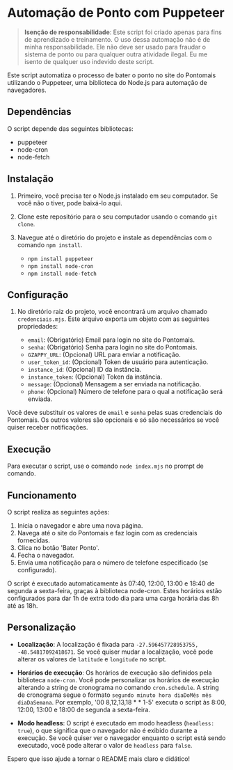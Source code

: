 # Automação de Ponto com Puppeteer

> **Isenção de responsabilidade**: Este script foi criado apenas para fins de aprendizado e treinamento. O uso dessa automação não é de minha responsabilidade. Ele não deve ser usado para fraudar o sistema de ponto ou para qualquer outra atividade ilegal. Eu me isento de qualquer uso indevido deste script.

Este script automatiza o processo de bater o ponto no site do Pontomais utilizando o Puppeteer, uma biblioteca do Node.js para automação de navegadores.

## Dependências

O script depende das seguintes bibliotecas:

- puppeteer
- node-cron
- node-fetch

## Instalação

1. Primeiro, você precisa ter o Node.js instalado em seu computador. Se você não o tiver, pode baixá-lo aqui.

2. Clone este repositório para o seu computador usando o comando `git clone`.

3. Navegue até o diretório do projeto e instale as dependências com o comando `npm install`.

   - `npm install puppeteer`
   - `npm install node-cron`
   - `npm install node-fetch`

## Configuração

1. No diretório raiz do projeto, você encontrará um arquivo chamado `credenciais.mjs`. Este arquivo exporta um objeto com as seguintes propriedades:

   - `email`: (Obrigatório) Email para login no site do Pontomais.
   - `senha`: (Obrigatório) Senha para login no site do Pontomais.
   - `GZAPPY_URL`: (Opcional) URL para enviar a notificação.
   - `user_token_id`: (Opcional) Token de usuário para autenticação.
   - `instance_id`: (Opcional) ID da instância.
   - `instance_token`: (Opcional) Token da instância.
   - `message`: (Opcional) Mensagem a ser enviada na notificação.
   - `phone`: (Opcional) Número de telefone para o qual a notificação será enviada.

Você deve substituir os valores de `email` e `senha` pelas suas credenciais do Pontomais. Os outros valores são opcionais e só são necessários se você quiser receber notificações.

## Execução

Para executar o script, use o comando `node index.mjs` no prompt de comando.

## Funcionamento

O script realiza as seguintes ações:

1. Inicia o navegador e abre uma nova página.
2. Navega até o site do Pontomais e faz login com as credenciais fornecidas.
3. Clica no botão 'Bater Ponto'.
4. Fecha o navegador.
5. Envia uma notificação para o número de telefone especificado (se configurado).

O script é executado automaticamente às 07:40, 12:00, 13:00 e 18:40 de segunda a sexta-feira, graças à biblioteca node-cron. Estes horários estão configurados para dar 1h de extra todo dia para uma carga horária das 8h até as 18h.

## Personalização

- **Localização**: A localização é fixada para `-27.596457728953755, -48.54817092418671`. Se você quiser mudar a localização, você pode alterar os valores de `latitude` e `longitude` no script.

- **Horários de execução**: Os horários de execução são definidos pela biblioteca `node-cron`. Você pode personalizar os horários de execução alterando a string de cronograma no comando `cron.schedule`. A string de cronograma segue o formato `segundo minuto hora diaDoMês mês diaDaSemana`. Por exemplo, '00 8,12,13,18 * * 1-5' executa o script às 8:00, 12:00, 13:00 e 18:00 de segunda a sexta-feira.

- **Modo headless**: O script é executado em modo headless (`headless: true`), o que significa que o navegador não é exibido durante a execução. Se você quiser ver o navegador enquanto o script está sendo executado, você pode alterar o valor de `headless` para `false`.

Espero que isso ajude a tornar o README mais claro e didático!
